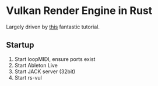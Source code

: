 # Vulkan Render Engine in Rust

Largely driven by [this](https://taidaesal.github.io/vulkano_tutorial/section_1.html) fantastic tutorial.

## Startup

1. Start loopMIDI, ensure ports exist
2. Start Ableton Live
3. Start JACK server (32bit)
4. Start rs-vul